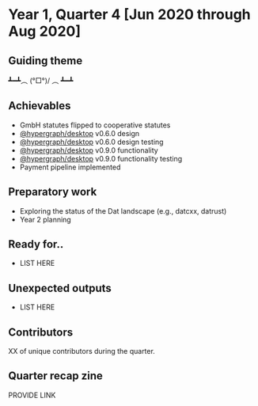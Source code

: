 # Year 1, Quarter 4 [Jun 2020 through Aug 2020]

## Guiding theme

┻━┻︵ \(°□°)/ ︵ ┻━┻

## Achievables

- GmbH statutes flipped to cooperative statutes
- [@hypergraph/desktop](https://github.com/hypergraph-xyz/desktop) v0.6.0 design
- [@hypergraph/desktop](https://github.com/hypergraph-xyz/desktop) v0.6.0 design testing
- [@hypergraph/desktop](https://github.com/hypergraph-xyz/desktop) v0.9.0 functionality
- [@hypergraph/desktop](https://github.com/hypergraph-xyz/desktop) v0.9.0 functionality testing
- Payment pipeline implemented

## Preparatory work

- Exploring the status of the Dat landscape (e.g., datcxx, datrust)
- Year 2 planning

## Ready for..

- LIST HERE 

## Unexpected outputs

- LIST HERE

## Contributors

XX of unique contributors during the quarter.

## Quarter recap zine

PROVIDE LINK
